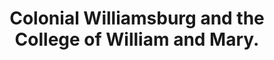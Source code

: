 ---
layout: item
title: "Colonial Williamsburg and the College of William and Mary." 
id: 9325
permalink: items/9325/
---